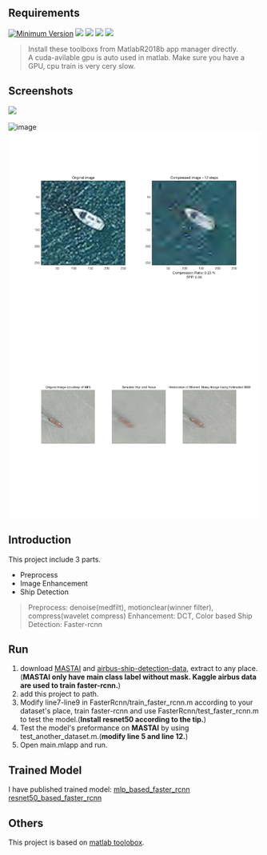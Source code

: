 ## Requirements

[![Minimum Version](https://img.shields.io/badge/Matlab-R2018b-green.svg)][matlab]
[![](https://img.shields.io/badge/Matlab-DeeplearningToolbox-brightgreen.svg)][matlab toolbox]
[![](https://img.shields.io/badge/Matlab-ImageProcessToolbox-orange.svg
)][matlab toolbox]
[![](https://img.shields.io/badge/Matlab-ComputerVisionSystemToolbox-yellow.svg)][matlab toolbox]
[![](https://img.shields.io/badge/Nvidia-CUDA--GPU-blue.svg)][cuda]

> Install these toolboxs from MatlabR2018b app manager directly.  
> A cuda-avilable gpu is auto used in matlab. Make sure you have a GPU, cpu train is very cery slow.

## Screenshots
![](https://uc6ebc35cff4e21bee75632e70da.previews.dropboxusercontent.com/p/thumb/AASJuayOLOkpIHDcGVWHQIs6Y2X7F0piK8B0UBWmcAw9JxOESvoHVrxefvZmM4_2t-oZovIJRA9SCJMLTVhxmuqwUg0wrLnT_sTRjkJI6SFi1GeDdIykkqSlSzxVoiTAACGH-OwuPp2STWyVpEbTYqa3DlxB4TWJj3O3i0_oDk1gYOW3MDWj7mVxF9AiZEnS5zJjksvF6p2LnmeVtSVCn7FBzDZCAtGAidpPneVH1HI2Cy5TcTLyx5Vr9o0Vn-F5FNHNhUxs_kdJN4Q8uTSUO9DJxF4meThlGaySS7qTggOFd3gztROjVnNOzHaKEwxaHP8WN7TTWCe407X3pv68y3ZjqTUjNWauXJjGkDd6upfhL8b0ZsHpYXc-rnLDgGk5kbTkLVj_HWuCJJkeKxsnXxrN9fMFdLXVrN5yqO97Y94S5QXpO7SHn_UWriPJRV25j-fd1Z6YT7o1GVOWdvUkPYM_/p.jpeg?size=1280x960&size_mode=3)

![image](https://github.com/FingerRec/Faster-rcnn_Ship_detection/raw/master/Output/software_capture2.bmp)
![image](https://github.com/FingerRec/Faster-rcnn_Ship_detection/raw/master/Output/wavelet_filter_compress.bmp)
![image](https://github.com/FingerRec/Faster-rcnn_Ship_detection/raw/master/Output/wiener_filter_example_1.bmp)

## Introduction
This project include 3 parts.

* Preprocess
* Image Enhancement
* Ship Detection

> Preprocess: denoise(medfilt), motionclear(winner filter), compress(wavelet compress)
> Enhancement: DCT, Color based
> Ship Detection: Faster-rcnn

## Run
1. download [MASTAI](http://www.iuii.ua.es/datasets/masati/) and [airbus-ship-detection-data](https://www.kaggle.com/c/airbus-ship-detection/data), extract to any place. (**MASTAI only have main class label without mask. Kaggle airbus data are used to train faster-rcnn.**)
2. add this project to path.
3. Modify line7-line9 in FasterRcnn/train_faster_rcnn.m according to your dataset's place, train faster-rcnn and use FasterRcnn/test_faster_rcnn.m to test the model.(**Install resnet50 according to the tip.**)
4. Test the model's preformance on **MASTAI** by using test_another_dataset.m.(**modify line 5 and line 12.**)
5. Open main.mlapp and run.

## Trained Model

I have published trained model:
[mlp_based_faster_rcnn](https://www.dropbox.com/s/f5mvu4gr9if6r6d/ship_detection.mat?dl=0) [resnet50_based_faster_rcnn](https://www.dropbox.com/s/f5mvu4gr9if6r6d/ship_detection.mat?dl=0)
## Others
This project is based on [matlab toolobox](https://ww2.mathworks.cn/products.html).

[matlab]: https://ww2.mathworks.cn/products/matlab/whatsnew.html
[matlab toolbox]: https://ww2.mathworks.cn/products.html
[cuda]: https://developer.nvidia.com/cuda-downloads
